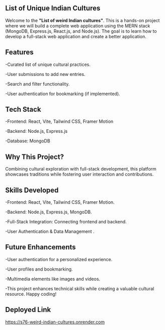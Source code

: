 ## List of Unique Indian Cultures



Welcome to the **"List of weird Indian cultures"**. This is a hands-on project where we will build a complete web application using the MERN stack (MongoDB, Express.js, React.js, and Node.js). The goal is to learn how to develop a full-stack web application and create a better application.

## Features

-Curated list of unique cultural practices.

-User submissions to add new entries.

-Search and filter functionality.

-User authentication for bookmarking (if implemented).

## Tech Stack

-Frontend: React, Vite, Tailwind CSS, Framer Motion

-Backend: Node.js, Express.js

-Database: MongoDB

## Why This Project?

Combining cultural exploration with full-stack development, this platform showcases traditions while fostering user interaction and contributions.

## Skills Developed

-Frontend: React, Vite, Tailwind CSS, Framer Motion.

-Backend: Node.js, Express.js, MongoDB.

-Full-Stack Integration: Connecting frontend and backend.

-User Authentication & Data Management .

## Future Enhancements

-User authentication for a personalized experience.

-User profiles and bookmarking.

-Multimedia elements like images and videos.

-This project enhances technical skills while creating a valuable cultural resource. Happy coding!



## Deployed Link

https://s76-weird-indian-cultures.onrender.com

